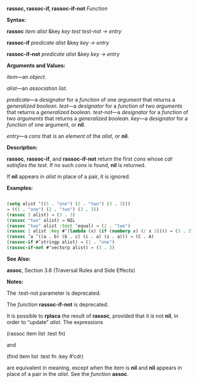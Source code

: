**rassoc, rassoc-if, rassoc-if-not** *Function* 



**Syntax:** 



**rassoc** *item alist* &amp;key *key test test-not → entry* 



**rassoc-if** *predicate alist* &amp;key *key → entry* 



**rassoc-if-not** *predicate alist* &amp;key *key → entry* 



**Arguments and Values:** 



*item*—an *object*. 



*alist*—an *association list*. 



*predicate*—a *designator* for a *function* of one *argument* that returns a *generalized boolean*. *test*—a *designator* for a *function* of two *arguments* that returns a *generalized boolean*. *test-not*—a *designator* for a *function* of two *arguments* that returns a *generalized boolean*. *key*—a *designator* for a *function* of one argument, or **nil**. 



*entry*—a *cons* that is an *element* of the *alist*, or **nil**. 







 



 



**Description:** 



**rassoc**, **rassoc-if**, and **rassoc-if-not** return the first *cons* whose *cdr satisfies the test*. If no such *cons* is found, **nil** is returned. 



If **nil** appears in *alist* in place of a pair, it is ignored. 



**Examples:**
```lisp

(setq alist ’((1 . "one") (2 . "two") (3 . 3))) 
→ ((1 . "one") (2 . "two") (3 . 3)) 
(rassoc 3 alist) → (3 . 3) 
(rassoc "two" alist) → NIL 
(rassoc "two" alist :test ’equal) → (2 . "two") 
(rassoc 1 alist :key #’(lambda (x) (if (numberp x) (/ x 3)))) → (3 . 3) 
(rassoc ’a ’((a . b) (b . c) (c . a) (z . a))) → (C . A) 
(rassoc-if #’stringp alist) → (1 . "one") 
(rassoc-if-not #’vectorp alist) → (3 . 3) 

```
**See Also:** 



**assoc**, Section 3.6 (Traversal Rules and Side Effects) 



**Notes:** 



The :test-not parameter is deprecated. 



The *function* **rassoc-if-not** is deprecated. 



It is possible to **rplaca** the result of **rassoc**, provided that it is not **nil**, in order to “update” *alist*. The expressions 



(rassoc item list :test fn) 



and 



(find item list :test fn :key #’cdr) 



are equivalent in meaning, except when the item is **nil** and **nil** appears in place of a pair in the *alist*. See the *function* **assoc**. 



